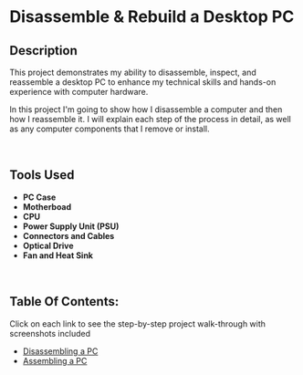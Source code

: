 <h1>Disassemble & Rebuild a Desktop PC</h1>


<h2>Description</h2>
<p>This project demonstrates my ability to disassemble, inspect, and reassemble a desktop PC to enhance my technical skills and hands-on experience with computer hardware.</p>

<p>In this project I'm going to show how I disassemble a computer and then how I reassemble it. I will explain each step of the process in detail, as well as any computer components that I remove or install.</p>

<br />

<h2>Tools Used</h2>

- <b>PC Case</b> 
- <b>Motherboad</b>
- <b>CPU</b>
- <b>Power Supply Unit (PSU)</b> 
- <b>Connectors and Cables</b>
- <b>Optical Drive</b>
- <b>Fan and Heat Sink</b>

<br />

<h2>Table Of Contents:</h2>

<p>Click on each link to see the step-by-step project walk-through with screenshots included</p>

- [Disassembling a PC](https://github.com/Anmoldeep2002/Disassembling-PC/tree/main)
- [Assembling a PC](https://github.com/Anmoldeep2002/Assembling-PC/tree/main)


